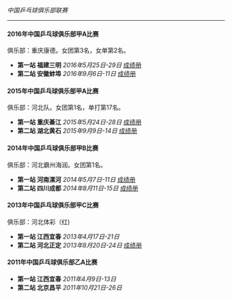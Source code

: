 *中国乒乓球俱乐部联赛*
___

#### 2016年中国乒乓球俱乐部甲A比赛
俱乐部：重庆康德。女团第3名，女单第2名。
- **第一站 福建三明** *2016年5月25日-29日* 
[成绩册](https://images.sport.org.cn/File/2016/06/06/1057498941.pdf)
- **第二站 安徽蚌埠** *2016年9月6日-11日* 
[成绩册](https://xhimg.sports.cn/Image/soft/160919/38-16091Z93012.pdf)

#### 2015年中国乒乓球俱乐部甲A比赛
俱乐部：河北队。女团第1名，单打第17名。
- **第一站 重庆綦江** *2015年5月24日-28日* 
[成绩册](https://images.sport.org.cn/File/2015/06/05/1051356421.pdf)
- **第二站 湖北黄石** *2015年9月9日-14日*
[成绩册](https://images.sport.org.cn/File/2015/09/15/1611421941.pdf)

#### 2014年中国乒乓球俱乐部甲B比赛
俱乐部：河北霸州海润。女团第1名。
- **第一站 河南漯河** *2014年5月7日-11日*
[成绩册](https://images.sports.cn/2014zt/201405131020.pdf)
- **第二站 四川成都** *2014年8月11日-15日*
[成绩册](https://images.sport.org.cn/File/2014/08/18/0929198223.pdf)

#### 2013年中国乒乓球俱乐部甲C比赛
俱乐部：河北体彩（红)
- **第一站 江西宜春** *2013年4月17日-21日*
- **第二站 河北正定** *2013年8月20日-24日* [成绩册](https://images.sport.org.cn/File/2013/08/26/2147378581.pdf)
    <!--
    <a href="./archive/2013年甲C成绩册 - 第一站.pdf">成绩册</a>
    -->

#### 2011年中国乒乓球俱乐部乙A比赛
- **第一站 江西宜春** *2011年4月9日-13日*
- **第二站 北京昌平** *2011年10月21日-26日*

